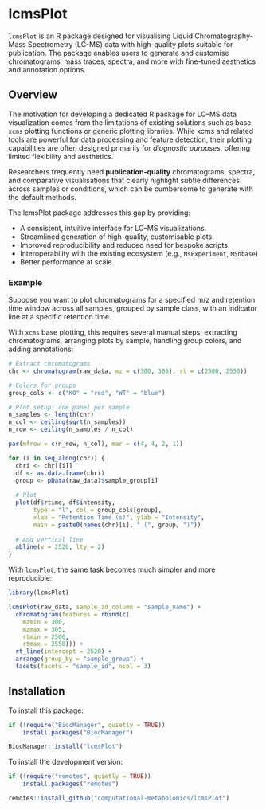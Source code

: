 # lcmsPlot

`lcmsPlot` is an R package designed for visualising
Liquid Chromatography-Mass Spectrometry (LC-MS) data with high-quality plots
suitable for publication. The package enables users to generate and
customise chromatograms, mass traces, spectra, and more with fine-tuned
aesthetics and annotation options.

## Overview

The motivation for developing a dedicated R package for LC–MS data visualization comes from the limitations of existing solutions such as base `xcms` plotting functions or generic plotting libraries.
While xcms and related tools are powerful for data processing and feature detection, their plotting capabilities are often designed primarily for *diagnostic purposes*, offering limited flexibility and aesthetics.

Researchers frequently need **publication-quality** chromatograms, spectra, and comparative visualisations that clearly highlight subtle differences across samples or conditions, which can be cumbersome to generate with the default methods.

The lcmsPlot package addresses this gap by providing:

- A consistent, intuitive interface for LC–MS visualizations.
- Streamlined generation of high-quality, customisable plots.
- Improved reproducibility and reduced need for bespoke scripts.
- Interoperability with the existing ecosystem (e.g., `MsExperiment`, `MSnbase`)
- Better performance at scale.

### Example

Suppose you want to plot chromatograms for a specified m/z and retention time window across all samples, grouped by sample class, with an indicator line at a specific retention time.

With `xcms` base plotting, this requires several manual steps: extracting chromatograms, arranging plots by sample, handling group colors, and adding annotations:

```r
# Extract chromatograms
chr <- chromatogram(raw_data, mz = c(300, 305), rt = c(2500, 2550))

# Colors for groups
group_cols <- c("KO" = "red", "WT" = "blue")

# Plot setup: one panel per sample
n_samples <- length(chr)
n_col <- ceiling(sqrt(n_samples))
n_row <- ceiling(n_samples / n_col)

par(mfrow = c(n_row, n_col), mar = c(4, 4, 2, 1))

for (i in seq_along(chr)) {
  chri <- chr[[i]]
  df <- as.data.frame(chri)
  group <- pData(raw_data)$sample_group[i]
  
  # Plot
  plot(df$rtime, df$intensity,
       type = "l", col = group_cols[group],
       xlab = "Retention Time (s)", ylab = "Intensity",
       main = paste0(names(chr)[i], " (", group, ")"))
  
  # Add vertical line
  abline(v = 2520, lty = 2)
}
```

With `lcmsPlot`, the same task becomes much simpler and more reproducible:

```r
library(lcmsPlot)

lcmsPlot(raw_data, sample_id_column = "sample_name") +
  chromatogram(features = rbind(c(
    mzmin = 300,
    mzmax = 305,
    rtmin = 2500,
    rtmax = 2550))) +
  rt_line(intercept = 2520) +
  arrange(group_by = "sample_group") +
  facets(facets = "sample_id", ncol = 3)
```

## Installation

To install this package:

```r
if (!require("BiocManager", quietly = TRUE))
    install.packages("BiocManager")

BiocManager::install("lcmsPlot")
```

To install the development version:

```r
if (!require("remotes", quietly = TRUE))
    install.packages("remotes")

remotes::install_github("computational-metabolomics/lcmsPlot")
```
